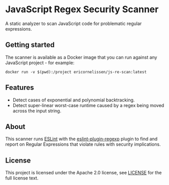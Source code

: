 # JavaScript Regex Security Scanner

A static analyzer to scan JavaScript code for problematic regular expressions.

## Getting started

The scanner is available as a Docker image that you can run against any
JavaScript project - for example:

```shell
docker run -v $(pwd):/project ericornelissen/js-re-scan:latest
```

## Features

- Detect cases of exponential and polynomial backtracking.
- Detect super-linear worst-case runtime caused by a regex being moved across
  the input string.

## About

This scanner runs [ESLint] with the [eslint-plugin-regexp] plugin to find and
report on Regular Expressions that violate rules with security implications.

## License

This project is licensed under the Apache 2.0 license, see [LICENSE] for the
full license text.

[eslint]: https://eslint.org/
[eslint-plugin-regexp]: https://github.com/ota-meshi/eslint-plugin-regexp
[license]: ./LICENSE
